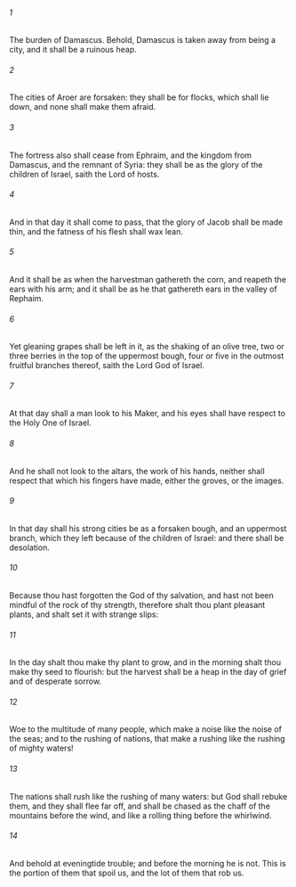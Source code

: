 ###### 1
The burden of Damascus. Behold, Damascus is taken away from being a city, and it shall be a ruinous heap.

###### 2
The cities of Aroer are forsaken: they shall be for flocks, which shall lie down, and none shall make them afraid.

###### 3
The fortress also shall cease from Ephraim, and the kingdom from Damascus, and the remnant of Syria: they shall be as the glory of the children of Israel, saith the Lord of hosts.

###### 4
And in that day it shall come to pass, that the glory of Jacob shall be made thin, and the fatness of his flesh shall wax lean.

###### 5
And it shall be as when the harvestman gathereth the corn, and reapeth the ears with his arm; and it shall be as he that gathereth ears in the valley of Rephaim.

###### 6
Yet gleaning grapes shall be left in it, as the shaking of an olive tree, two or three berries in the top of the uppermost bough, four or five in the outmost fruitful branches thereof, saith the Lord God of Israel.

###### 7
At that day shall a man look to his Maker, and his eyes shall have respect to the Holy One of Israel.

###### 8
And he shall not look to the altars, the work of his hands, neither shall respect that which his fingers have made, either the groves, or the images.

###### 9
In that day shall his strong cities be as a forsaken bough, and an uppermost branch, which they left because of the children of Israel: and there shall be desolation.

###### 10
Because thou hast forgotten the God of thy salvation, and hast not been mindful of the rock of thy strength, therefore shalt thou plant pleasant plants, and shalt set it with strange slips:

###### 11
In the day shalt thou make thy plant to grow, and in the morning shalt thou make thy seed to flourish: but the harvest shall be a heap in the day of grief and of desperate sorrow.

###### 12
Woe to the multitude of many people, which make a noise like the noise of the seas; and to the rushing of nations, that make a rushing like the rushing of mighty waters!

###### 13
The nations shall rush like the rushing of many waters: but God shall rebuke them, and they shall flee far off, and shall be chased as the chaff of the mountains before the wind, and like a rolling thing before the whirlwind.

###### 14
And behold at eveningtide trouble; and before the morning he is not. This is the portion of them that spoil us, and the lot of them that rob us.

